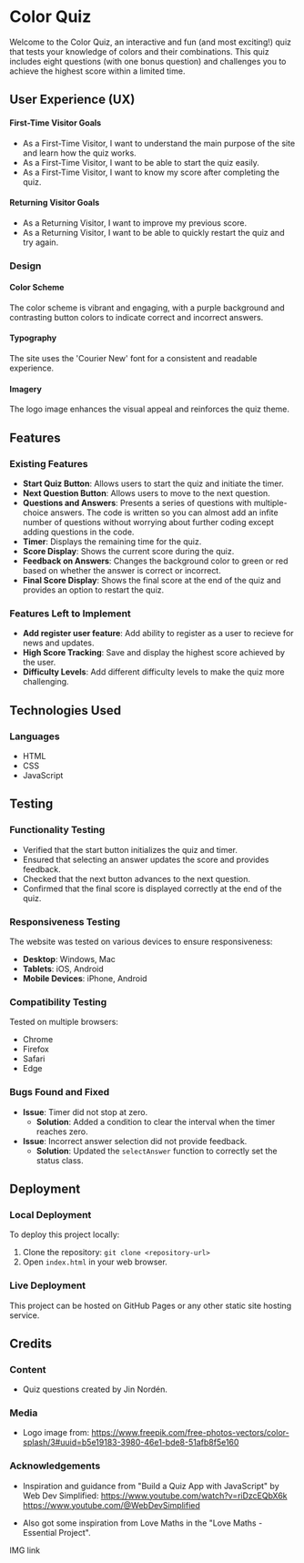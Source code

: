 # Color Quiz

Welcome to the Color Quiz, an interactive and fun (and most exciting!) quiz that tests your knowledge of colors and their combinations. This quiz includes eight questions (with one bonus question) and challenges you to achieve the highest score within a limited time. 

## User Experience (UX)

#### First-Time Visitor Goals
- As a First-Time Visitor, I want to understand the main purpose of the site and learn how the quiz works.
- As a First-Time Visitor, I want to be able to start the quiz easily.
- As a First-Time Visitor, I want to know my score after completing the quiz.

#### Returning Visitor Goals
- As a Returning Visitor, I want to improve my previous score.
- As a Returning Visitor, I want to be able to quickly restart the quiz and try again.

### Design

#### Color Scheme
The color scheme is vibrant and engaging, with a purple background and contrasting button colors to indicate correct and incorrect answers.

#### Typography
The site uses the 'Courier New' font for a consistent and readable experience.

#### Imagery
The logo image enhances the visual appeal and reinforces the quiz theme.

## Features

### Existing Features
- **Start Quiz Button**: Allows users to start the quiz and initiate the timer.
- **Next Question Button**: Allows users to move to the next question.
- **Questions and Answers**: Presents a series of questions with multiple-choice answers. The code is written so you can almost add an infite number of questions without worrying about further coding except adding questions in  the code.
- **Timer**: Displays the remaining time for the quiz.
- **Score Display**: Shows the current score during the quiz.
- **Feedback on Answers**: Changes the background color to green or red based on whether the answer is correct or incorrect.
- **Final Score Display**: Shows the final score at the end of the quiz and provides an option to restart the quiz.

### Features Left to Implement
- **Add register user feature**: Add ability to register as a user to recieve for news and updates.
- **High Score Tracking**: Save and display the highest score achieved by the user.
- **Difficulty Levels**: Add different difficulty levels to make the quiz more challenging.

## Technologies Used

### Languages
- HTML
- CSS
- JavaScript

## Testing

### Functionality Testing
- Verified that the start button initializes the quiz and timer.
- Ensured that selecting an answer updates the score and provides feedback.
- Checked that the next button advances to the next question.
- Confirmed that the final score is displayed correctly at the end of the quiz.

### Responsiveness Testing
The website was tested on various devices to ensure responsiveness:
- **Desktop**: Windows, Mac
- **Tablets**: iOS, Android
- **Mobile Devices**: iPhone, Android

### Compatibility Testing
Tested on multiple browsers:
- Chrome
- Firefox
- Safari
- Edge

### Bugs Found and Fixed
- **Issue**: Timer did not stop at zero.
  - **Solution**: Added a condition to clear the interval when the timer reaches zero.
- **Issue**: Incorrect answer selection did not provide feedback.
  - **Solution**: Updated the `selectAnswer` function to correctly set the status class.

## Deployment

### Local Deployment
To deploy this project locally:
1. Clone the repository: `git clone <repository-url>`
2. Open `index.html` in your web browser.

### Live Deployment
This project can be hosted on GitHub Pages or any other static site hosting service.

## Credits

### Content
- Quiz questions created by Jin Nordén.

### Media
- Logo image from:
https://www.freepik.com/free-photos-vectors/color-splash/3#uuid=b5e19183-3980-46e1-bde8-51afb8f5e160

### Acknowledgements
- Inspiration and guidance from "Build a Quiz App with JavaScript" by Web Dev Simplified:
https://www.youtube.com/watch?v=riDzcEQbX6k
https://www.youtube.com/@WebDevSimplified

- Also got some inspiration from Love Maths in the "Love Maths - Essential Project".




IMG link

